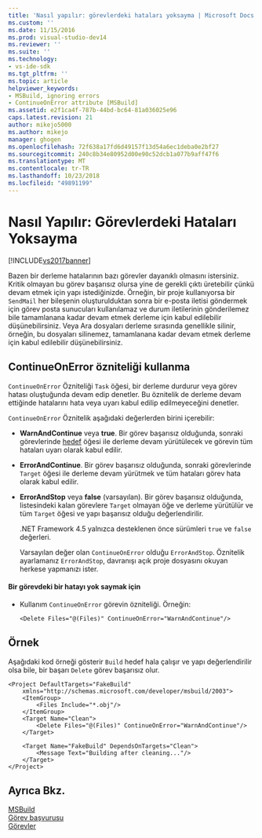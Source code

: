 ```yaml
---
title: 'Nasıl yapılır: görevlerdeki hataları yoksayma | Microsoft Docs'
ms.custom: ''
ms.date: 11/15/2016
ms.prod: visual-studio-dev14
ms.reviewer: ''
ms.suite: ''
ms.technology:
- vs-ide-sdk
ms.tgt_pltfrm: ''
ms.topic: article
helpviewer_keywords:
- MSBuild, ignoring errors
- ContinueOnError attribute [MSBuild]
ms.assetid: e2f1ca4f-787b-44bd-bc64-81a036025e96
caps.latest.revision: 21
author: mikejo5000
ms.author: mikejo
manager: ghogen
ms.openlocfilehash: 72f638a17fd6d49157f13d54a6ec1deba0e2bf27
ms.sourcegitcommit: 240c8b34e80952d00e90c52dcb1a077b9aff47f6
ms.translationtype: MT
ms.contentlocale: tr-TR
ms.lasthandoff: 10/23/2018
ms.locfileid: "49891199"
---
```

# <a name="how-to-ignore-errors-in-tasks"></a>Nasıl Yapılır: Görevlerdeki Hataları Yoksayma
[!INCLUDE[vs2017banner](../includes/vs2017banner.md)]

  
Bazen bir derleme hatalarının bazı görevler dayanıklı olmasını istersiniz. Kritik olmayan bu görev başarısız olursa yine de gerekli çıktı üretebilir çünkü devam etmek için yapı istediğinizde. Örneğin, bir proje kullanıyorsa bir `SendMail` her bileşenin oluşturulduktan sonra bir e-posta iletisi göndermek için görev posta sunucuları kullanılamaz ve durum iletilerinin gönderilemez bile tamamlanana kadar devam etmek derleme için kabul edilebilir düşünebilirsiniz. Veya Ara dosyaları derleme sırasında genellikle silinir, örneğin, bu dosyaları silinemez, tamamlanana kadar devam etmek derleme için kabul edilebilir düşünebilirsiniz.  
  
## <a name="using-the-continueonerror-attribute"></a>ContinueOnError özniteliği kullanma  
 `ContinueOnError` Özniteliği `Task` öğesi, bir derleme durdurur veya görev hatası oluştuğunda devam edip denetler. Bu öznitelik de derleme devam ettiğinde hatalarını hata veya uyarı kabul edilip edilmeyeceğini denetler.  
  
 `ContinueOnError` Öznitelik aşağıdaki değerlerden birini içerebilir:  
  
- **WarnAndContinue** veya **true**. Bir görev başarısız olduğunda, sonraki görevlerinde [hedef](../msbuild/target-element-msbuild.md) öğesi ile derleme devam yürütülecek ve görevin tüm hataları uyarı olarak kabul edilir.  
  
- **ErrorAndContinue**. Bir görev başarısız olduğunda, sonraki görevlerinde `Target` öğesi ile derleme devam yürütmek ve tüm hataları görev hata olarak kabul edilir.  
  
- **ErrorAndStop** veya **false** (varsayılan). Bir görev başarısız olduğunda, listesindeki kalan görevlere `Target` olmayan öğe ve derleme yürütülür ve tüm `Target` öğesi ve yapı başarısız olduğu değerlendirilir.  
  
  .NET Framework 4.5 yalnızca desteklenen önce sürümleri `true` ve `false` değerleri.  
  
  Varsayılan değer olan `ContinueOnError` olduğu `ErrorAndStop`. Öznitelik ayarlamanız `ErrorAndStop`, davranışı açık proje dosyasını okuyan herkese yapmanızı ister.  
  
#### <a name="to-ignore-an-error-in-a-task"></a>Bir görevdeki bir hatayı yok saymak için  
  
-   Kullanım `ContinueOnError` görevin özniteliği. Örneğin:  
  
     `<Delete Files="@(Files)" ContinueOnError="WarnAndContinue"/>`  
  
## <a name="example"></a>Örnek  
 Aşağıdaki kod örneği gösterir `Build` hedef hala çalışır ve yapı değerlendirilir olsa bile, bir başarı `Delete` görev başarısız olur.  
  
```  
<Project DefaultTargets="FakeBuild"  
    xmlns="http://schemas.microsoft.com/developer/msbuild/2003">  
    <ItemGroup>  
        <Files Include="*.obj"/>  
    </ItemGroup>  
    <Target Name="Clean">  
        <Delete Files="@(Files)" ContinueOnError="WarnAndContinue"/>  
    </Target>  
  
    <Target Name="FakeBuild" DependsOnTargets="Clean">  
        <Message Text="Building after cleaning..."/>  
    </Target>  
</Project>  
```  
  
## <a name="see-also"></a>Ayrıca Bkz.
[MSBuild](msbuild.md)  
 [Görev başvurusu](../msbuild/msbuild-task-reference.md)   
 [Görevler](../msbuild/msbuild-tasks.md)


